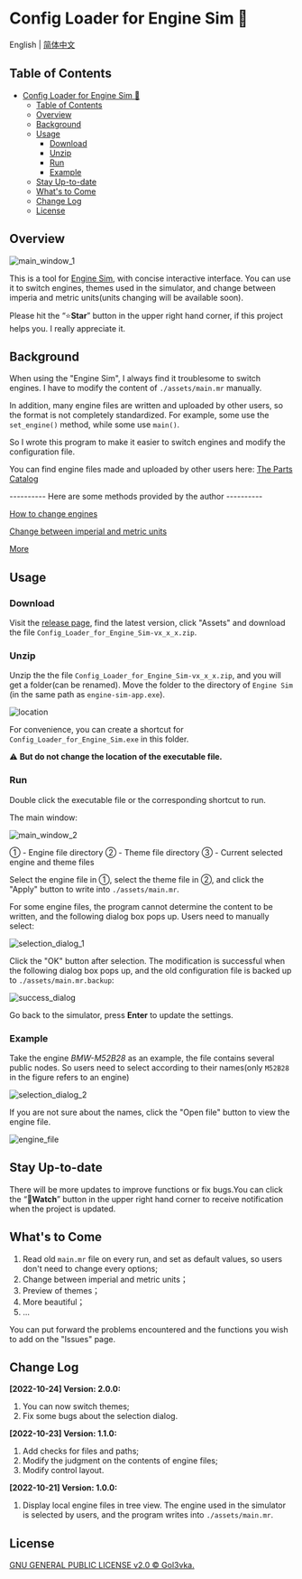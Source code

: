 # Config Loader for Engine Sim :car:

English | [简体中文](README.zh-CN.md)

## Table of Contents

- [Config Loader for Engine Sim :car:](#config-loader-for-engine-sim-car)
  - [Table of Contents](#table-of-contents)
  - [Overview](#overview)
  - [Background](#background)
  - [Usage](#usage)
    - [Download](#download)
    - [Unzip](#unzip)
    - [Run](#run)
    - [Example](#example)
  - [Stay Up-to-date](#stay-up-to-date)
  - [What's to Come](#whats-to-come)
  - [Change Log](#change-log)
  - [License](#license)

## Overview

![main_window_1](./README.assets/main_window_1.png)

This is a tool for [Engine Sim](https://github.com/ange-yaghi/engine-sim), with concise interactive interface. You can use it to switch engines, themes used in the simulator, and change between imperia and metric units(units changing will be available soon).

Please hit the “:star:**Star**” button in the upper right hand corner, if this project helps you. I really appreciate it.

## Background

When using the "Engine Sim", I always find it troublesome to switch engines. I have to modify the content of ```./assets/main.mr``` manually.

In addition, many engine files are written and uploaded by other users, so the format is not completely standardized. For example, some use the ```set_engine()``` method, while some use ```main()```.

So I wrote this program to make it easier to switch engines and modify the configuration file.

You can find engine files made and uploaded by other users here: [The Parts Catalog](https://catalog.engine-sim.parts/)

---------- Here are some methods provided by the author ----------

[How to change engines](https://github.com/ange-yaghi/engine-sim/wiki/How-to-change-engines)

[Change between imperial and metric units](https://github.com/ange-yaghi/engine-sim/wiki/Changing-between-imperial-and-metric-units)

[More](https://github.com/ange-yaghi/engine-sim/wiki/Frequently-Asked-Questions)

## Usage

### Download

Visit the [release page](https://github.com/Golevka2001/Config-Loader-for-Engine-Sim/releases), find the latest version, click "Assets" and download the file ```Config_Loader_for_Engine_Sim-vx_x_x.zip```.

### Unzip

Unzip the the file ```Config_Loader_for_Engine_Sim-vx_x_x.zip```, and you will get a folder(can be renamed). Move the folder to the directory of ```Engine Sim``` (in the same path as ```engine-sim-app.exe```).

![location](./README.assets/location.png)

For convenience, you can create a shortcut for ```Config_Loader_for_Engine_Sim.exe``` in this folder.

:warning: **But do not change the location of the executable file.**

### Run

Double click the executable file or the corresponding shortcut to run.

The main window:

![main_window_2](./README.assets/main_window_2.png)

① - Engine file directory
② - Theme file directory
③ - Current selected engine and theme files

Select the engine file in ①, select the theme file in ②, and click the "Apply" button to write into ```./assets/main.mr```.

For some engine files, the program cannot determine the content to be written, and the following dialog box pops up. Users need to manually select:

![selection_dialog_1](./README.assets/selection_dialog_1.png)

Click the "OK" button after selection. The modification is successful when the following dialog box pops up, and the old configuration file is backed up to ```./assets/main.mr.backup```:

![success_dialog](./README.assets/success_dialog.png)

Go back to the simulator, press **Enter** to update the settings.

### Example

Take the engine *BMW-M52B28* as an example, the file contains several public nodes. So users need to select according to their names(only `` M52B28 `` in the figure refers to an engine)

![selection_dialog_2](./README.assets/selection_dialog_2.png)

If you are not sure about the names, click the "Open file" button to view the engine file.

![engine_file](./README.assets/engine_file.png)

## Stay Up-to-date

There will be more updates to improve functions or fix bugs.You can click the “:eyes:**Watch**” button in the upper right hand corner to receive notification when the project is updated.

## What's to Come

1. Read old ```main.mr``` file on every run, and set as default values, so users don't need to change every options;
2. Change between imperial and metric units；
3. Preview of themes；
4. More beautiful；
5. ...

You can put forward the problems encountered and the functions you wish to add on the "Issues" page.

## Change Log

**[2022-10-24] Version: 2.0.0:**

1. You can now switch themes;
2. Fix some bugs about the selection dialog.

**[2022-10-23] Version: 1.1.0:**

1. Add checks for files and paths;
2. Modify the judgment on the contents of engine files;
3. Modify control layout.

**[2022-10-21] Version: 1.0.0:**

1. Display local engine files in tree view. The engine used in the simulator is selected by users, and the program writes into ```./assets/main.mr```.

## License

[GNU GENERAL PUBLIC LICENSE v2.0 © Gol3vka.](./LICENSE)
